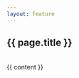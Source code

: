 ```yaml
---
layout: feature 
---
```


<section>
    <h2>{{ page.title }}</h2>
    <br /> 
    {{ content }}
</section>